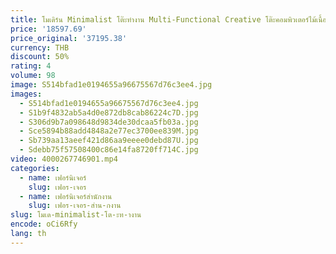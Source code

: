 ```yaml
---
title: โมเดิร์น Minimalist โต๊ะทํางาน Multi-Functional Creative โต๊ะคอมพิวเตอร์ไม้เนื้อแข็งสําหรับห้องนอนหรือเฟอร์นิเจอร์โฮมออฟฟิศ FYOD
price: '18597.69'
price_original: '37195.38'
currency: THB
discount: 50%
rating: 4
volume: 98
image: S514bfad1e0194655a96675567d76c3ee4.jpg
images:
  - S514bfad1e0194655a96675567d76c3ee4.jpg
  - S1b9f4832ab5a4d0e872db8cab86224c7D.jpg
  - S306d9b7a098648d9834de30dcaa5fb03a.jpg
  - Sce5894b88add4848a2e77ec3700ee839M.jpg
  - Sb739aa13aeef421d86aa9eeee0debd87U.jpg
  - Sdebb75f57508400c86e14fa8720ff714C.jpg
video: 4000267746901.mp4
categories:
  - name: เฟอร์นิเจอร์
    slug: เฟอร-เจอร
  - name: เฟอร์นิเจอร์สำนักงาน
    slug: เฟอร-เจอร-สำน-กงาน
slug: โมเด-minimalist-โต-ะท-างาน
encode: oCi6Rfy
lang: th
---
```

  